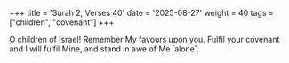 +++
title = 'Surah 2, Verses 40'
date = '2025-08-27'
weight = 40
tags = ["children", "covenant"]
+++

O children of Israel! Remember My favours upon you. Fulfil your covenant and I will fulfil Mine, and stand in awe of Me ˹alone˺.
